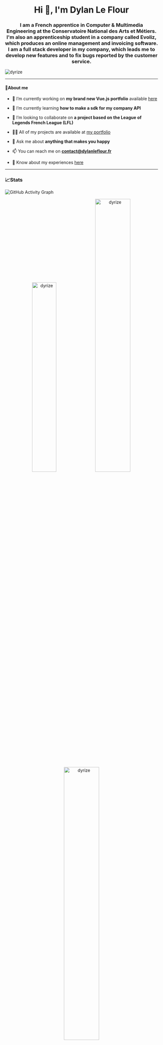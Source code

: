 <h1 align="center">Hi 👋, I'm Dylan Le Flour</h1>
<h3 align="center">I am a French apprentice in Computer & Multimedia Engineering at the Conservatoire National des Arts et Métiers. I'm also an apprenticeship student in a company called Evoliz, which produces an online management and invoicing software. I am a full stack developer in my company, which leads me to develop new features and to fix bugs reported by the customer service.</h3>

<p align="left"> <img src="https://komarev.com/ghpvc/?username=dyrize&label=Profile%20views&color=0e75b6&style=flat" alt="dyrize" /> </p>

<!-- <p align="left"> <a href="https://github.com/ryo-ma/github-profile-trophy"><img src="https://github-profile-trophy.vercel.app/?username=dyrize" alt="dyrize" /></a> </p> -->

---

#### 🐺About me

- 🔭 I’m currently working on **my brand new Vue.js portfolio** available [here](https://www.dylanleflour.fr)

- 🌱 I’m currently learning **how to make a sdk for my company API**

- 👯 I’m looking to collaborate on **a project based on the League of Legends French League (LFL)**

<!-- - 🤝 I’m looking for help with **...** -->

- 👨‍💻 All of my projects are available at [my portfolio](https://www.dylanleflour.fr/project)

<!-- - 📝 I regularly write articles on [...](...) -->

- 💬 Ask me about **anything that makes you happy**

- 📫 You can reach me on **contact@dylanleflour.fr**

- 📄 Know about my experiences [here](https://www.dylanleflour.fr/about)

<!-- - ⚡ Fun fact **...** -->

---

### 📈Stats
![GitHub Activity Graph](https://activity-graph.herokuapp.com/graph?username=dyrize&theme=dracula&hide_border=true)

<p align="center">
<img width="40%" src="https://github-readme-stats.vercel.app/api/top-langs?username=dyrize&show_icons=true&theme=dracula&title_color=ff8000&text_color=ffffff&bg_color=6a6a6a&locale=en&layout=compact&hide_border=true" alt="dyrize" /> 
<img width="48%" src="https://github-readme-stats.vercel.app/api?username=dyrize&show_icons=true&theme=dracula&title_color=ff8000&text_color=ffffff&bg_color=6a6a6a&locale=en&hide_border=true" alt="dyrize" />
<img width="48%" src="https://github-readme-streak-stats.herokuapp.com/?user=dyrize&theme=highcontrast&hide_border=true" alt="dyrize" />
</p>


---

### 🖥️Professional experience

#### *09/2019 - today* : **Fullstack web developer** at [Evoliz](https://www.evoliz.com/) - La Garde (83)
- Work-study program with the CNAM IT engineering school
- Front-End and Back-End development of the clients' application
- Development of the back office for customer service
- Development of a Rest API in Laravel
- Development of a PHP SDK to facilitate the use of the API
- Bug fixes

#### *01/2019 - 02/2019* : BTS intership at [Evoliz](https://www.evoliz.com/) - La Garde (83)
- Visual redesign and various improvements on the Administrator part of the Evoliz software in order to make the tool consistent with the front office part and to make it more intuitive and pleasant to use.
Follow-up of the improvement requests from the Customer Service team using this Administrator part on a daily basis and management of the authorizations to limit access to certain types of users.
Implementation of an agile methodology like Scrum with code reviews, print retrospectives, planning of the different tasks of the sprints and the use of a Scrum Board managed by a Scrum Master.

#### *05/2018 - 06/2018* : BTS internship at CPAM of Toulon (83)
- Development of an application to group all the accounting tables in order to reduce data entry and errors and increase efficiency.
The assembly of tables allowing to know the points of great expenditure to be able to answer the requests of economy of the National Fund.
The data entered is sensitive since it concerns the accounts of the CPAM du Var, and is therefore archived each year for modification or addition of late invoices.
With a volume of several million expenses per year, a monthly control as well as a duplicate management are necessary.

---

### 🌍Personal investment

#### *Since 2021* : [Time for the Planet](https://www.time-planet.com/en) **associate and shareholder**
- Financial participation to develop durable and sustainbly innovations for a more desirable future.

---

### 👨‍🎓Education
#### *09/2019 - today* : [CNAM IT engineering school](https://formation.cnam.fr/rechercher-par-discipline/ingenieur-e-informatique-et-multimedia-technologies-du-jeu-video-et-systemes-interactifs-1275873.kjsp) - Toulon (83)
- OOP, web development, algorithmics, Unity3D, signal processing, databases, UX/UI design, Agile and team management, software engineering, entrepreneurship, OS theory, cognitive psychology, introduction to research and innovation, sentiment analysis, low level networking
- Last year option: Big Data
- Participation in student life as a class representative and member of the Student Office (BDE in french)
- **Thesis topic**: *The design of an API and the various SDKs that result from it*

#### *09/2017 - 06/2019* : [BTS SIO](https://bts-sio.lyc-bonaparte.fr/) SLAM - Bonaparte High School, Toulon (83)
- OOP, web development, databases, basis of network management, IT asset management, algorithmics, Android development, Agile and project management, cybersecurity, economics and IT law
- 5th in inter-academic ranking

#### *09/2014 - 06/2017* : Sciences and technologies for industry and sustainable development bachelor's degree (Bac STI2D) - Rouvière High School, Toulon (83)

---

### 👨‍💻Formations / Certifications
- CNIL: RGPD Workshop (2020)
- TOEIC: 900/990 (2021)
- Udemy: Vue.js


<!-- <h3 align="left">Connect with me:</h3>
<p align="left">
<a href="https://twitter.com/dyrize_" target="blank"><img align="center" src="https://raw.githubusercontent.com/rahuldkjain/github-profile-readme-generator/master/src/images/icons/Social/twitter.svg" alt="dyrize_" height="30" width="40" /></a>
<a href="https://linkedin.com/in/dleflour" target="blank"><img align="center" src="https://raw.githubusercontent.com/rahuldkjain/github-profile-readme-generator/master/src/images/icons/Social/linked-in-alt.svg" alt="dleflour" height="30" width="40" /></a>
</p>

<h3 align="left">Languages and Tools:</h3>
<p align="left"> <a href="https://getbootstrap.com" target="_blank" rel="noreferrer"> <img src="https://raw.githubusercontent.com/devicons/devicon/master/icons/bootstrap/bootstrap-plain-wordmark.svg" alt="bootstrap" width="40" height="40"/> </a> <a href="https://www.w3schools.com/cs/" target="_blank" rel="noreferrer"> <img src="https://raw.githubusercontent.com/devicons/devicon/master/icons/csharp/csharp-original.svg" alt="csharp" width="40" height="40"/> </a> <a href="https://www.w3schools.com/css/" target="_blank" rel="noreferrer"> <img src="https://raw.githubusercontent.com/devicons/devicon/master/icons/css3/css3-original-wordmark.svg" alt="css3" width="40" height="40"/> </a> <a href="https://www.docker.com/" target="_blank" rel="noreferrer"> <img src="https://raw.githubusercontent.com/devicons/devicon/master/icons/docker/docker-original-wordmark.svg" alt="docker" width="40" height="40"/> </a> <a href="https://dotnet.microsoft.com/" target="_blank" rel="noreferrer"> <img src="https://raw.githubusercontent.com/devicons/devicon/master/icons/dot-net/dot-net-original-wordmark.svg" alt="dotnet" width="40" height="40"/> </a> <a href="https://git-scm.com/" target="_blank" rel="noreferrer"> <img src="https://www.vectorlogo.zone/logos/git-scm/git-scm-icon.svg" alt="git" width="40" height="40"/> </a> <a href="https://www.w3.org/html/" target="_blank" rel="noreferrer"> <img src="https://raw.githubusercontent.com/devicons/devicon/master/icons/html5/html5-original-wordmark.svg" alt="html5" width="40" height="40"/> </a> <a href="https://developer.mozilla.org/en-US/docs/Web/JavaScript" target="_blank" rel="noreferrer"> <img src="https://raw.githubusercontent.com/devicons/devicon/master/icons/javascript/javascript-original.svg" alt="javascript" width="40" height="40"/> </a> <a href="https://laravel.com/" target="_blank" rel="noreferrer"> <img src="https://raw.githubusercontent.com/devicons/devicon/master/icons/laravel/laravel-plain-wordmark.svg" alt="laravel" width="40" height="40"/> </a> <a href="https://www.mysql.com/" target="_blank" rel="noreferrer"> <img src="https://raw.githubusercontent.com/devicons/devicon/master/icons/mysql/mysql-original-wordmark.svg" alt="mysql" width="40" height="40"/> </a> <a href="https://www.php.net" target="_blank" rel="noreferrer"> <img src="https://raw.githubusercontent.com/devicons/devicon/master/icons/php/php-original.svg" alt="php" width="40" height="40"/> </a> <a href="https://symfony.com" target="_blank" rel="noreferrer"> <img src="https://symfony.com/logos/symfony_black_03.svg" alt="symfony" width="40" height="40"/> </a> <a href="https://vuejs.org/" target="_blank" rel="noreferrer"> <img src="https://raw.githubusercontent.com/devicons/devicon/master/icons/vuejs/vuejs-original-wordmark.svg" alt="vuejs" width="40" height="40"/> </a> </p>

<p><img align="left" src="https://github-readme-stats.vercel.app/api/top-langs?username=dyrize&show_icons=true&locale=en&layout=compact" alt="dyrize" /></p>

<p>&nbsp;<img align="center" src="https://github-readme-stats.vercel.app/api?username=dyrize&show_icons=true&locale=en" alt="dyrize" /></p>

<p><img align="center" src="https://github-readme-streak-stats.herokuapp.com/?user=dyrize&" alt="dyrize" /></p> -->
